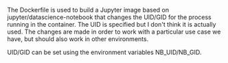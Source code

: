 The Dockerfile is used to build a Jupyter image based on jupyter/datascience-notebook that changes the UID/GID for the process running in the container.  The UID is specified but I don't think it is actually used.  The changes are made in order to work with a particular use case we have, but should also work in other environments.

UID/GID can be set using the environment variables NB_UID/NB_GID.
